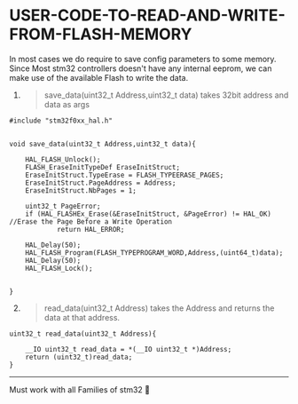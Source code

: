 # USER-CODE-TO-READ-AND-WRITE-FROM-FLASH-MEMORY

In most cases we do require to save config parameters to some memory.
Since Most stm32 controllers doesn't have any internal eeprom, we can make use of the available Flash to write the data.

1. > save_data(uint32_t Address,uint32_t data) 
takes 32bit address and data as args


```
#include "stm32f0xx_hal.h"


void save_data(uint32_t Address,uint32_t data){

    HAL_FLASH_Unlock();
	FLASH_EraseInitTypeDef EraseInitStruct;
	EraseInitStruct.TypeErase = FLASH_TYPEERASE_PAGES;
	EraseInitStruct.PageAddress = Address;
	EraseInitStruct.NbPages = 1;

	uint32_t PageError;
	if (HAL_FLASHEx_Erase(&EraseInitStruct, &PageError) != HAL_OK)		//Erase the Page Before a Write Operation
			return HAL_ERROR;

	HAL_Delay(50);
	HAL_FLASH_Program(FLASH_TYPEPROGRAM_WORD,Address,(uint64_t)data);
	HAL_Delay(50);
	HAL_FLASH_Lock();


}

```

2. > read_data(uint32_t Address)
takes the Address and returns the data at that address.

```
uint32_t read_data(uint32_t Address){

	__IO uint32_t read_data = *(__IO uint32_t *)Address;
	return (uint32_t)read_data;
}

```

***
Must work with all Families of stm32 :tada: